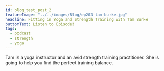 ```yaml
---
id: blog_test_post_2
featureImage: "../../images/Blog/ep203-tam-burke.jpg"
headline: Fitting in Yoga and Strength Training with Tam Burke
buttonText: Listen to Episode!
tags:
  - podcast
  - strength
  - yoga
---
```


Tam is a yoga instructor and an avid strength training practitioner. She is going to help you find the perfect training balance.

